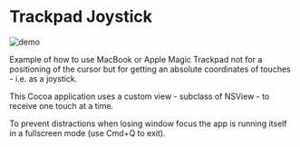 # Trackpad Joystick

![demo](/demo.gif)

Example of how to use MacBook or Apple Magic Trackpad not for a positioning of the cursor but for getting an absolute coordinates of touches - i.e. as a joystick.

This Cocoa application uses a custom view - subclass of NSView - to receive one touch at a time.

To prevent distractions when losing window focus the app is running itself in a fullscreen mode (use Cmd+Q to exit).
